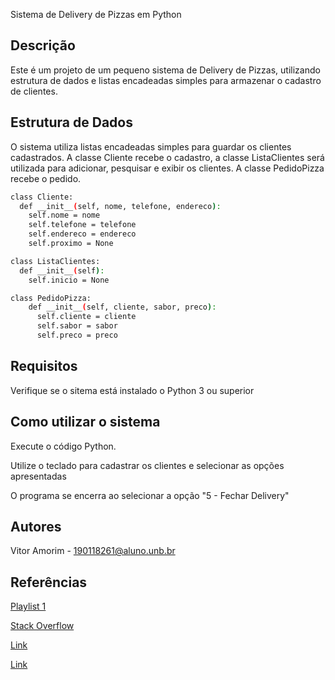 Sistema de Delivery de Pizzas em Python

## Descrição

Este é um projeto de um pequeno sistema de Delivery de Pizzas, utilizando estrutura de dados e listas encadeadas simples para armazenar o 
cadastro de clientes.

## Estrutura de Dados

O sistema utiliza listas encadeadas simples para guardar os clientes cadastrados. 
A classe Cliente recebe o cadastro, a classe ListaClientes será utilizada para adicionar, pesquisar e exibir os clientes.
A classe PedidoPizza recebe o pedido.

```bash
class Cliente:
  def __init__(self, nome, telefone, endereco):
    self.nome = nome
    self.telefone = telefone
    self.endereco = endereco
    self.proximo = None

class ListaClientes:
  def __init__(self):
    self.inicio = None

class PedidoPizza:
    def __init__(self, cliente, sabor, preco):
      self.cliente = cliente
      self.sabor = sabor
      self.preco = preco
```

## Requisitos

Verifique se o sitema está instalado o Python 3 ou superior


## Como utilizar o sistema

Execute o código Python.

Utilize o teclado para cadastrar os clientes e selecionar as opções apresentadas

O programa se encerra ao selecionar a opção "5 - Fechar Delivery"

## Autores

Vitor Amorim - 190118261@aluno.unb.br

## Referências
[Playlist 1](https://www.youtube.com/playlist?list=PL5TJqBvpXQv5Bb71AE5Cd_kB5rNsfU4Cp)

[Stack Overflow](https://pt.stackoverflow.com/questions/480020/cadastro-infinito-de-cliente)

[Link](https://awari.com.br/lista-encadeada-em-python-aprenda-a-estrutura-de-dados-essencial-para-programacao/?utm_source=blog&utm_campaign=projeto+blog&utm_medium=Lista%20Encadeada%20em%20Python:%20Aprenda%20a%20Estrutura%20de%20Dados%20Essencial%20para%20Programa%C3%A7%C3%A3o)

[Link](https://pt.stackoverflow.com/questions/533924/como-preencher-uma-linkedlist-listas-encadeadas-no-python-atrav%C3%A9s-das-entradas)


